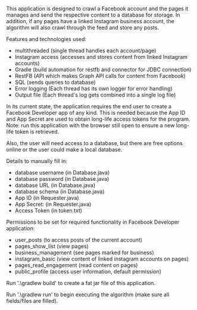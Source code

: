 This application is designed to crawl a Facebook account and the pages it manages and send the respective content to a database for storage.
In addition, if any pages have a linked Instagram business account, the algorithm will also crawl through the feed and store any posts.

Features and technologies used:
- multithreaded (single thread handles each account/page)
- Instagram access (accesses and stores content from linked Instagram accounts)
- Gradle (build automation for restfb and connector for JDBC connection)
- RestFB (API which makes Graph API calls for content from Facebook)
- SQL (sends queries to database)
- Error logging (Each thread has its own logger for error handling)
- Output file (Each thread's log gets combined into a single log file)

In its current state, the application requires the end user to create a Facebook Developer app of any kind.
This is needed because the App ID and App Secret are used to obtain long-life access tokens for the program.
Note: run this application with the browser still open to ensure a new long-life token is retrieved.

Also, the user will need access to a database, but there are free options online or the user could make a local database.

Details to manually fill in:
- database username (in Database.java)
- database password (in Database.java)
- database URL (in Database.java)
- database schema (in Database.java)
- App ID (in Requester.java)
- App Secret: (in Requester.java)
- Access Token (in token.txt)

Permissions to be set for required functionality in Facebook Developer application:
- user_posts (to access posts of the current account)
- pages_show_list (view pages)
- business_management (see pages marked for business)
- instagram_basic (view content of linked instagram accounts on pages)
- pages_read_engagement (read content on pages)
- public_profile (access user information, default permission)

Run '.\gradlew build' to create a fat jar file of this application.

Run '.\gradlew run' to begin executing the algorithm (make sure all fields/files are filled).